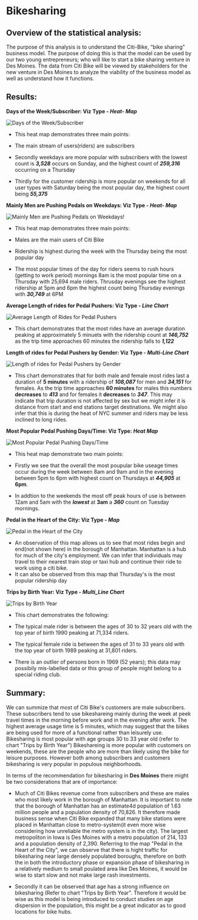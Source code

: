 # Bikesharing

## Overview of the statistical analysis:

The purpose of this analysis is to understand the Citi-Bike, “bike sharing” business model. The purpose of doing this is that the model can be used by our two young entrepreneurs; who will like to start a bike sharing venture in Des Moines. The data from Citi Bike will be viewed by stakeholders for the new venture in Des Moines to analyze the viability of the business model as well as understand how it functions. 

## Results:

**Days of the Week/Subscriber: Viz Type - _Heat- Map_**

![Days of the Week/Subscriber](https://github.com/wallaceportia/Bikesharing/blob/main/Resources/User%20Trips%20by%20Gender%20by%20Weekday.PNG)

* This heat map demonstrates three main points:

* The main stream of users(riders) are subscribers 

* Secondly weekdays are more popular with subscribers with the lowest count is _**3,528**_ occurs on Sunday, and the highest count of _**259,316**_ occurring on a Thursday 

* Thirdly for the customer ridership is more popular on weekends for all user types with Saturday being the most popular day, the highest count being _**55,375**_ 

**Mainly Men are Pushing Pedals on Weekdays: Viz Type - _Heat- Map_**

![Mainly Men are Pushing Pedals on Weekdays!](https://github.com/wallaceportia/Bikesharing/blob/main/Resources/Trips%20by%20Gender(Weekday%20per%20Hour).PNG)

* This heat map demonstrates three main points:

* Males are the main users of Citi Bike

* Ridership is highest during the week with the Thursday being the most popular day

* The most popular times of the day for riders seems to rush hours (getting to work period) mornings 8am is the most popular time on a Thursday with 25,694 male riders. Thrusday evenings see the highest ridership at 5pm and 6pm the highest count being Thursday evenings with _**30,749**_ at 6PM

**Average Length of rides for Pedal Pushers: Viz Type - _Line Chart_** 

![Average Length of Rides for Pedal Pushers](https://github.com/wallaceportia/Bikesharing/blob/main/Resources/Checkout%20Times%20for%20Users.PNG)

* This chart demonstrates that the most rides have an average duration peaking at approximately 5 minuets with the ridership count at _**146,752**_ as the trip time approaches 60 minutes the ridership falls to _**1,122**_

**Length of rides for Pedal Pushers by Gender: Viz Type - _Multi-Line Chart_**

![Length of rides for Pedal Pushers by Gender](https://github.com/wallaceportia/Bikesharing/blob/main/Resources/Checkout%20Times%20by%20Gender.PNG)

* This chart demonstrates that for both male and female most rides last a duration of **5 minutes** with a ridership of _**108,087**_ for men and _**34,151**_ for females. As the trip time approaches **60 minutes** for males this numbers **decreases** to _**413**_ and for females it **decreases** to _**347**_.  This may indicate that trip duration is not affected by sex but we might infer it is distance from start and end stations target destinations.  We might also infer that this is during the heat of NYC summer and riders may be less inclined to long rides.

**Most Popular Pedal Pushing Days/Time: Viz Type: _Heat Map_**

![Most Popular Pedal Pushing Days/Time](https://github.com/wallaceportia/Bikesharing/blob/main/Resources/Trips%20by%20Weekday%20Per%20Hour.PNG)

* This heat map demonstrate two main points:

* Firstly we see that the overall the most poupular bike useage times occur during the week between 8am and 9am and in the evening between 5pm to 6pm with highest count on Thursdays at _**44,905**_ at **6pm**.

* In addtion to the weekends the most off peak hours of use is between 12am and 5am with the _**lowest**_ at **3am** a _**360**_ count on Tuesday mornings.

**Pedal in the Heart of the City: Viz Type - _Map_**

![Pedal in the Heart of the City](https://github.com/wallaceportia/Bikesharing/blob/main/Resources/Start%20Station%2C%20Trip%20Duration(Week%20Day).PNG)

* An observation of this map allows us to see that most rides begin and end(not shown here) in the borough of Manhattan.  Manhattan is a hub for much of the city's employment.  We can infer that individuals may travel to their nearest train stop or taxi hub and continue their ride to work using a citi bike.  
* It can also be observed from this map that Thursday's is the most popular ridership day

**Trips by Birth Year: Viz Type - _Multi_Line Chart_**

![Trips by Birth Year](https://github.com/wallaceportia/Bikesharing/blob/main/Resources/Trips%20by%20Birth%20Year.PNG)

* This chart demonstrates the following:

* The typical male rider is between the ages of 30 to 32 years old with the top year of birth 1990 peaking at 71,334 riders.

* The typical female ride is between the ages of 31 to 33 years old with the top year of birth 1989 peaking at 31,801 riders.
* There is an outlier of persons born in 1969 (52 years); this data may possibily mis-labelled data or this group of people might belong to a special riding club.

## Summary:

We can summize that most of Citi Bike's customers are male subscribers.  These subscribers tend to use bikeshareing mainly during the week at peek travel times in the morning before work and in the evening after work.  The highest average usage time is 5 minutes, which may suggest that the bikes are being used for more of a functional rather than leisurely use.  Bikesharing is most popular with age groups 30 to 33 year old (refer to chart "Trips by Birth Year") Bikeshareing is more popular with customers on weekends, these are the people who are more than likely using the bike for leisure purposes.  However both among subscribers and customers bikesharing is very popular in populous neighborhoods.

In terms of the recommendation for bikesharing in **Des Moines** there might be two considerations that are of importance:

* Much of Citi Bikes revenue come from subscribers and these are males who most likely work in the borough of Manhattan.  It is important to note that the borough of Manhattan has an estimate4d population of 1.63 million people and a population density of 70,826.  It therefore made business sense when Citi Bike expanded that many bike stations were placed in Manhattan close to metro-system(it even more wise considering how unreliable the metro system is in the city). The largest metropoliton in Iowa is Des Moines with a metro population of 214, 133 and a population density of 2,390. Referring to the map "Pedal in the Heart of the City", we can observe that there is hight traffic for bikesharing near large densely populated boroughs, therefore on both the in both the introductory phase or expansion phase of bikesharing in a relatively medium to small poulated area like Des Moines, it would be wise to start slow and not make large rash investments.  

* Secondly it can be observed that age has a strong influence on bikesharing (Refer to chart "Trips by Birth Year". Therefore it would be wise as this model is being introduced to conduct studies on age dispersion in the population, this might be a great indicator as to good locations for bike hubs. 
